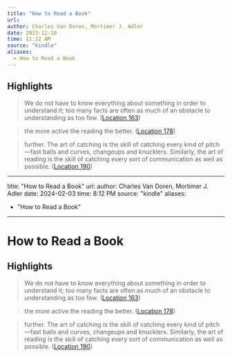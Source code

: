 ```yaml
---
title: "How to Read a Book"
url: 
author: Charles Van Doren, Mortimer J. Adler
date: 2023-12-10
time: 11:22 AM
source: "kindle"
aliases:
  - How to Read a Book
---
```

## Highlights
> We do not have to know everything about something in order to understand it; too many facts are often as much of an obstacle to understanding as too few. ([Location 163](https://readwise.io/to_kindle?action=open&asin=B004PYDAPE&location=163))

> the more active the reading the better. ([Location 178](https://readwise.io/to_kindle?action=open&asin=B004PYDAPE&location=178))

> further. The art of catching is the skill of catching every kind of pitch—fast balls and curves, changeups and knucklers. Similarly, the art of reading is the skill of catching every sort of communication as well as possible. ([Location 190](https://readwise.io/to_kindle?action=open&asin=B004PYDAPE&location=190))

---
title: "How to Read a Book"
url: 
author: Charles Van Doren, Mortimer J. Adler
date: 2024-02-03
time: 8:12 PM
source: "kindle"
aliases:
  - "How to Read a Book"
---
# How to Read a Book

## Highlights
> We do not have to know everything about something in order to understand it; too many facts are often as much of an obstacle to understanding as too few. ([Location 163](https://readwise.io/to_kindle?action=open&asin=B004PYDAPE&location=163))

> the more active the reading the better. ([Location 178](https://readwise.io/to_kindle?action=open&asin=B004PYDAPE&location=178))

> further. The art of catching is the skill of catching every kind of pitch—fast balls and curves, changeups and knucklers. Similarly, the art of reading is the skill of catching every sort of communication as well as possible. ([Location 190](https://readwise.io/to_kindle?action=open&asin=B004PYDAPE&location=190))

